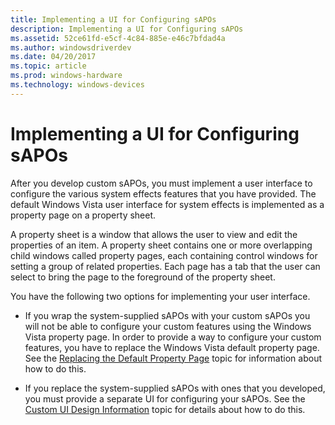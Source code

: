 ```yaml
---
title: Implementing a UI for Configuring sAPOs
description: Implementing a UI for Configuring sAPOs
ms.assetid: 52ce61fd-e5cf-4c84-885e-e46c7bfdad4a
ms.author: windowsdriverdev
ms.date: 04/20/2017
ms.topic: article
ms.prod: windows-hardware
ms.technology: windows-devices
---
```


# Implementing a UI for Configuring sAPOs


After you develop custom sAPOs, you must implement a user interface to configure the various system effects features that you have provided. The default Windows Vista user interface for system effects is implemented as a property page on a property sheet.

A property sheet is a window that allows the user to view and edit the properties of an item. A property sheet contains one or more overlapping child windows called property pages, each containing control windows for setting a group of related properties. Each page has a tab that the user can select to bring the page to the foreground of the property sheet.

You have the following two options for implementing your user interface.

-   If you wrap the system-supplied sAPOs with your custom sAPOs you will not be able to configure your custom features using the Windows Vista property page. In order to provide a way to configure your custom features, you have to replace the Windows Vista default property page. See the [Replacing the Default Property Page](replacing-the-default-property-page.md) topic for information about how to do this.

-   If you replace the system-supplied sAPOs with ones that you developed, you must provide a separate UI for configuring your sAPOs. See the [Custom UI Design Information](custom-ui-design-information.md) topic for details about how to do this.

 

 




